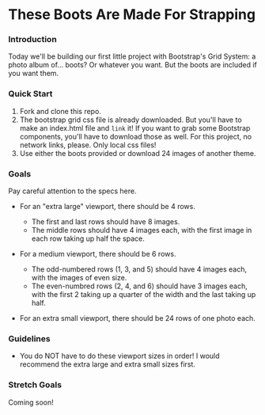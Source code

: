 # These Boots Are Made For Strapping

### Introduction

Today we'll be building our first little project with Bootstrap's Grid System: a photo album of... boots? Or whatever you want. But the boots are included if you want them.


### Quick Start

1. Fork and clone this repo.
2. The bootstrap grid css file is already downloaded. But you'll have to make an index.html file and `link` it! If you want to grab some Bootstrap components, you'll have to download those as well. For this project, no network links, please. Only local css files!
3. Use either the boots provided or download 24 images of another theme.

### Goals

Pay careful attention to the specs here.



* For an "extra large" viewport, there should be 4 rows.
  * The first and last rows should have 8 images.
  * The middle rows should have 4 images each, with the first image in each row taking up half the space.

* For a medium viewport, there should be 6 rows.
  * The odd-numbered rows (1, 3, and 5) should have 4 images each, with the images of even size.
  * The even-numbred rows (2, 4, and 6) should have 3 images each, with the first 2 taking up a quarter of the width and the last taking up half.

* For an extra small viewport, there should be 24 rows of one photo each.


### Guidelines

* You do NOT have to do these viewport sizes in order! I would recommend the extra large and extra small sizes first.


### Stretch Goals

Coming soon!